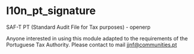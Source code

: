 l10n_pt_signature
=================

SAF-T PT (Standard Audit File for Tax purposes) - openerp

Anyone interested in using this module adapted to the requirements of the Portuguese Tax Authority. Please contact to mail jjnf@communities.pt
